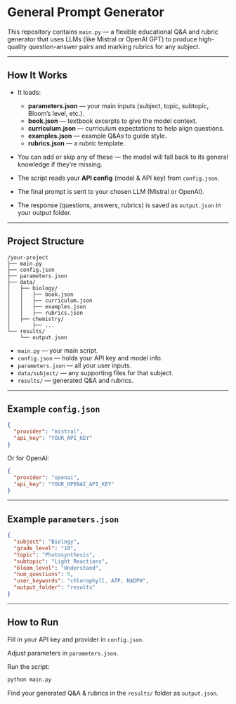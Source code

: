 
#  General Prompt Generator

This repository contains `main.py` — a flexible educational Q&A and rubric generator that uses LLMs (like Mistral or OpenAI GPT) to produce high-quality question-answer pairs and marking rubrics for any subject.

---

##  How It Works

- It loads:
  - **parameters.json** — your main inputs (subject, topic, subtopic, Bloom’s level, etc.).
  - **book.json** — textbook excerpts to give the model context.
  - **curriculum.json** — curriculum expectations to help align questions.
  - **examples.json** — example Q&As to guide style.
  - **rubrics.json** — a rubric template.

- You can add or skip any of these — the model will fall back to its general knowledge if they’re missing.

- The script reads your **API config** (model & API key) from `config.json`.

- The final prompt is sent to your chosen LLM (Mistral or OpenAI).

- The response (questions, answers, rubrics) is saved as `output.json` in your output folder.

---

##  Project Structure

```
/your-project
├── main.py
├── config.json
├── parameters.json
├── data/
│   ├── biology/
│   │   ├── book.json
│   │   ├── curriculum.json
│   │   ├── examples.json
│   │   ├── rubrics.json
│   ├── chemistry/
│       ├── ...
└── results/
    └── output.json
```

- `main.py` — your main script.
- `config.json` — holds your API key and model info.
- `parameters.json` — all your user inputs.
- `data/subject/` — any supporting files for that subject.
- `results/` — generated Q&A and rubrics.

---

##  Example `config.json`

```json
{
  "provider": "mistral",
  "api_key": "YOUR_API_KEY"
}
```

Or for OpenAI:

```json
{
  "provider": "openai",
  "api_key": "YOUR_OPENAI_API_KEY"
}
```

---

##  Example `parameters.json`

```json
{
  "subject": "Biology",
  "grade_level": "10",
  "topic": "Photosynthesis",
  "subtopic": "Light Reactions",
  "bloom_level": "Understand",
  "num_questions": 5,
  "user_keywords": "chlorophyll, ATP, NADPH",
  "output_folder": "results"
}
```

---

##  How to Run


Fill in your API key and provider in `config.json`.

Adjust parameters in `parameters.json`.

 Run the script:

```bash
python main.py
```

Find your generated Q&A & rubrics in the `results/` folder as `output.json`.


